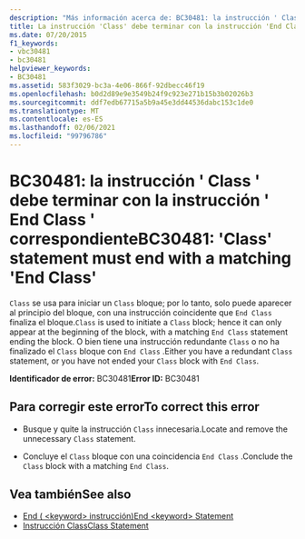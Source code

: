 ```yaml
---
description: "Más información acerca de: BC30481: la instrucción ' Class ' debe terminar con la instrucción ' End Class ' correspondiente"
title: La instrucción 'Class' debe terminar con la instrucción 'End Class' correspondiente
ms.date: 07/20/2015
f1_keywords:
- vbc30481
- bc30481
helpviewer_keywords:
- BC30481
ms.assetid: 583f3029-bc3a-4e06-866f-92dbecc46f19
ms.openlocfilehash: b0d2d89e9e3549b24f9c923e271b15b3b02026b3
ms.sourcegitcommit: ddf7edb67715a5b9a45e3dd44536dabc153c1de0
ms.translationtype: MT
ms.contentlocale: es-ES
ms.lasthandoff: 02/06/2021
ms.locfileid: "99796786"
---
```

# <a name="bc30481-class-statement-must-end-with-a-matching-end-class"></a><span data-ttu-id="97ef6-103">BC30481: la instrucción ' Class ' debe terminar con la instrucción ' End Class ' correspondiente</span><span class="sxs-lookup"><span data-stu-id="97ef6-103">BC30481: 'Class' statement must end with a matching 'End Class'</span></span>

<span data-ttu-id="97ef6-104">`Class` se usa para iniciar un `Class` bloque; por lo tanto, solo puede aparecer al principio del bloque, con una instrucción coincidente que `End Class` finaliza el bloque.</span><span class="sxs-lookup"><span data-stu-id="97ef6-104">`Class` is used to initiate a `Class` block; hence it can only appear at the beginning of the block, with a matching `End Class` statement ending the block.</span></span> <span data-ttu-id="97ef6-105">O bien tiene una instrucción redundante `Class` o no ha finalizado el `Class` bloque con `End Class` .</span><span class="sxs-lookup"><span data-stu-id="97ef6-105">Either you have a redundant `Class` statement, or you have not ended your `Class` block with `End Class`.</span></span>

 <span data-ttu-id="97ef6-106">**Identificador de error:** BC30481</span><span class="sxs-lookup"><span data-stu-id="97ef6-106">**Error ID:** BC30481</span></span>

## <a name="to-correct-this-error"></a><span data-ttu-id="97ef6-107">Para corregir este error</span><span class="sxs-lookup"><span data-stu-id="97ef6-107">To correct this error</span></span>

- <span data-ttu-id="97ef6-108">Busque y quite la instrucción `Class` innecesaria.</span><span class="sxs-lookup"><span data-stu-id="97ef6-108">Locate and remove the unnecessary `Class` statement.</span></span>

- <span data-ttu-id="97ef6-109">Concluye el `Class` bloque con una coincidencia `End Class` .</span><span class="sxs-lookup"><span data-stu-id="97ef6-109">Conclude the `Class` block with a matching `End Class`.</span></span>

## <a name="see-also"></a><span data-ttu-id="97ef6-110">Vea también</span><span class="sxs-lookup"><span data-stu-id="97ef6-110">See also</span></span>

- [<span data-ttu-id="97ef6-111">End ( \<keyword> instrucción)</span><span class="sxs-lookup"><span data-stu-id="97ef6-111">End \<keyword> Statement</span></span>](../statements/end-keyword-statement.md)
- [<span data-ttu-id="97ef6-112">Instrucción Class</span><span class="sxs-lookup"><span data-stu-id="97ef6-112">Class Statement</span></span>](../statements/class-statement.md)
